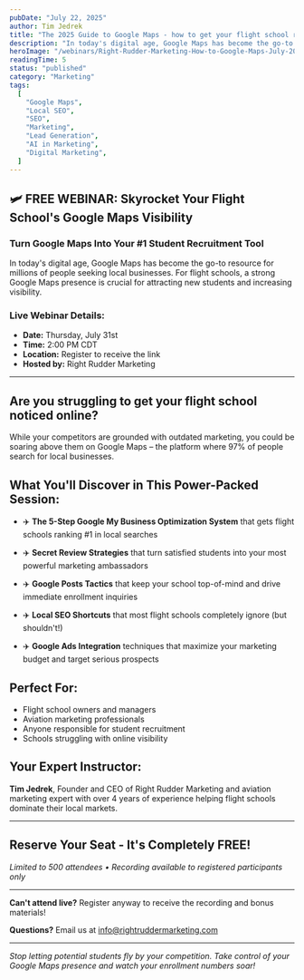 ```yaml
---
pubDate: "July 22, 2025"
author: Tim Jedrek
title: "The 2025 Guide to Google Maps - how to get your flight school ranked on the map"
description: "In today's digital age, Google Maps has become the go-to resource for millions of people seeking local businesses. For flight schools, a strong Google Maps presence is crucial for attracting new students and increasing visibility. This guide will outline key strategies to optimize your Google Maps listing and improve your local search rankings."
heroImage: "/webinars/Right-Rudder-Marketing-How-to-Google-Maps-July-2025.webp"
readingTime: 5
status: "published"
category: "Marketing"
tags:
  [
    "Google Maps",
    "Local SEO",
    "SEO",
    "Marketing",
    "Lead Generation",
    "AI in Marketing",
    "Digital Marketing",
  ]
---
```


## 🛩️ FREE WEBINAR: Skyrocket Your Flight School's Google Maps Visibility

### **Turn Google Maps Into Your #1 Student Recruitment Tool**

In today's digital age, Google Maps has become the go-to resource for millions of people seeking local businesses. For flight schools, a strong Google Maps presence is crucial for attracting new students and increasing visibility.

### Live Webinar Details:

- **Date:** Thursday, July 31st
- **Time:** 2:00 PM CDT
- **Location:** Register to receive the link
- **Hosted by:** Right Rudder Marketing

---

## **Are you struggling to get your flight school noticed online?**

While your competitors are grounded with outdated marketing, you could be soaring above them on Google Maps – the platform where 97% of people search for local businesses.

## **What You'll Discover in This Power-Packed Session:**

- ✈️ **The 5-Step Google My Business Optimization System** that gets flight schools ranking #1 in local searches

- ✈️ **Secret Review Strategies** that turn satisfied students into your most powerful marketing ambassadors

- ✈️ **Google Posts Tactics** that keep your school top-of-mind and drive immediate enrollment inquiries

- ✈️ **Local SEO Shortcuts** that most flight schools completely ignore (but shouldn't!)

- ✈️ **Google Ads Integration** techniques that maximize your marketing budget and target serious prospects

## **Perfect For:**

- Flight school owners and managers
- Aviation marketing professionals
- Anyone responsible for student recruitment
- Schools struggling with online visibility

## **Your Expert Instructor:**

**Tim Jedrek**, Founder and CEO of Right Rudder Marketing and aviation marketing expert with over 4 years of experience helping flight schools dominate their local markets.

---

## **Reserve Your Seat - It's Completely FREE!**

_Limited to 500 attendees • Recording available to registered participants only_

---

**Can't attend live?** Register anyway to receive the recording and bonus materials!

**Questions?** Email us at [info@rightruddermarketing.com](mailto:info@rightruddermarketing.com)

---

_Stop letting potential students fly by your competition. Take control of your Google Maps presence and watch your enrollment numbers soar!_
